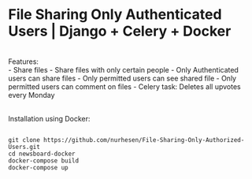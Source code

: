 <h1>File Sharing Only Authenticated Users | Django + Celery + Docker</h1>
<br>
Features:
<br>
  - Share files
  - Share files with only certain people
  - Only Authenticated users can share files
  - Only permitted users can see shared file
  - Only permitted users can comment on files
  - Celery task: Deletes all upvotes every Monday<br>
  
  <br>
  
  
  
  
  Installation using Docker:<br>
  
  ````````````
  
  git clone https://github.com/nurhesen/File-Sharing-Only-Authorized-Users.git
  cd newsboard-docker
  docker-compose build
  docker-compose up
  
  ````````````
 
